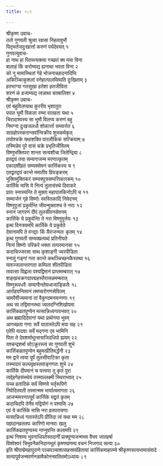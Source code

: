```yaml
---
title: ०८९

---
```

श्रीकृष्ण उवाच-  
ततो गुणवती श्रुत्वा रक्षसा निहतावुभौ  
पितृभर्तजदुःखार्त्ता करुणं पर्यदेवयत् १  
गुणवत्युवाच-  
हा नाथ हा पितस्त्यक्त्वा गच्छतं क्व मया विना  
बालाहं किं करोम्यद्य ह्यनाथा भवता विना २  
को नु मामास्थितां गेहे भोजनाच्छादनादिभिः  
अकिञ्चित्कुशलां स्नेहात्पालयिष्यति दुःखिताम् ३  
हतभाग्या गतसुखा हतेशा हतजीविता  
शरणं कं व्रजाम्यद्य त्वन्नाथा बतबालिशा ४  
श्रीकृष्ण उवाच-  
एवं बहुविलप्याथ कुररीव भृशातुरा  
पपात भूमौ विकला रम्भा वातहता यथा ५  
चिरादाश्वस्य सा भूमौ विलप्य करुणं बहु  
निमग्ना दुःखजलधौ शोकार्त्ता समवर्त्तत ६  
साग्रहोपस्करान्सर्वान्विक्रीय शुभकर्मकृत्  
तयोश्चक्रे यथाशक्ति पारलौकिक सत्क्रियाम् ७  
तस्मिन्नेव पुरे वासं चक्रे प्रभृतिजीवितम्  
विष्णुभक्तिपरा शान्ता सत्यशौचा जितेन्द्रिया ८  
व्रतद्वयं तया सम्यगाजन्म मरणात्कृतम्  
एकादशीव्रतं सम्यक्सेवनं कार्त्तिकस्य च ९  
एतद्व्रतद्वयं कान्ते ममातीव प्रियङ्करम्  
भुक्तिमुक्तिकरं सम्यक्पुत्रसम्पत्तिकारकम् १०  
कार्तिके मासि ये नित्यं तुलासंस्थे दिवाकरे  
प्रातः स्नास्यन्ति ते मुक्ता महापातकिनोऽपि च ११  
सम्मार्जनं गृहे विष्णोः स्वस्तिकादि निवेदनम्  
विष्णुपूजां प्रकुर्वन्ति जीवन्मुक्ताश्च ते नराः १२  
स्नानं जागरणं दीपं तुलसीवनसेवनम्  
कार्त्तिके ये प्रकुर्वन्ति ते नरा विष्णुमूर्त्तयः १३  
इत्थं दिनत्रयमपि कार्तिके ये प्रकुर्वते  
देवानामपि ते वन्द्याः किं यैराजन्मतः कृतम् १४  
इत्थं गुणवती सम्यक्प्रत्यब्दं प्रतिनीयते  
नित्यं विष्णोः परिकरे भक्ता तत्परमानसा १५  
कदाचिज्जरसा साथ कृशाङ्गी ज्वरपीडिता  
स्नातुं गङ्गां गता कान्ते कथञ्चिच्छनकैस्तथा १६  
यावज्जलान्तरगता कम्पिता शीतपीडिता  
तावत्सा विह्वला पश्यद्विमानं प्राप्तमम्बरात् १७  
शङ्खचक्रगदापद्महस्तैरासन्नमम्बरात्  
विष्णुरूपधरैः सम्यग्वैनतेयध्वजाङ्कितैः १८  
आरोहयन्विमानं तमप्सरोगणसेवितम्  
चामरैर्वीज्यमानां तां वैकुण्ठमनयन्गणाः १९  
अथ सा तद्विमानस्था ज्वलदग्निशिखोपमा  
कार्त्तिकव्रतपुण्येन मत्सान्निध्यगताभवत् २०  
अथ ब्रह्मादिदेवानां यथा प्रार्थनया भुवम्  
आगच्छता गणाः सर्वे यातास्तेऽपि मया सह २१  
एतेपि यादवाः सर्वे मद्गणा एव भामिनि  
पिता ते देवशर्माभूत्सत्राजिदधिपो ह्ययम् २२  
यश्चन्द्रशर्मा सोऽक्रूरस्त्वं सा गुणवती शुभे  
कार्त्तिकव्रतपुण्येन बहुमत्प्रीतिवर्द्धनी २३  
मम द्वारे त्वया पूर्वं तुलसीवाटिका कृता  
तस्मादयं कल्पवृक्षस्तवाङ्गणतः शुभे २४  
कार्तिके दीपमानं च यत्त्वया तु कृतं पुरा  
त्वद्देहगेहसंस्थेयं तस्माल्लक्ष्मी स्थिराभवत् २५  
यच्च व्रतादिकं सर्वं विष्णवे भर्तृरूपिणे  
निवेदितवती तस्मान्मम भार्यात्वमागता २६  
आजन्ममरणात्पूर्वं कार्त्तिके यद्व्रतं कृतम्  
कदाचिदपि तेनैव मद्वियोगं न पश्यसि २७  
एवं ये कार्त्तिके मासि नरा व्रतपरायणाः  
मत्सान्निध्यं गतास्तेऽपि प्रीतिदा त्वं यथा मम २८  
यज्ञदानव्रततपः कारिणो मानवाः खलु  
कार्त्तिकव्रतपुण्यस्य नाप्नुवन्ति कलामपि २९  
इत्थं निशम्य भुवनाधिपतेस्तदानीं प्राक्पुण्यजन्मभव वैभव जातहर्षा  
विश्वेश्वरं त्रिभुवनैकनिदानभूतं कृष्णम्प्रणम्य वचनं निजगाद सत्या ३०  
इति श्रीपाद्मेमहापुराणे पञ्चपञ्चाशत्सहस्रसंहितायां कार्त्तिकमाहात्म्ये श्रीकृष्णसत्यभामासंवादे सत्यापूर्वजन्मवर्णनन्नामैकोननवतितमोऽध्यायः ८९